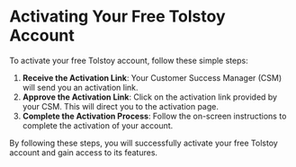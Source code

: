 # Activating Your Free Tolstoy Account

To activate your free Tolstoy account, follow these simple steps:

1. **Receive the Activation Link**: Your Customer Success Manager (CSM) will send you an activation link.
2. **Approve the Activation Link**: Click on the activation link provided by your CSM. This will direct you to the activation page.
3. **Complete the Activation Process**: Follow the on-screen instructions to complete the activation of your account.

By following these steps, you will successfully activate your free Tolstoy account and gain access to its features.
